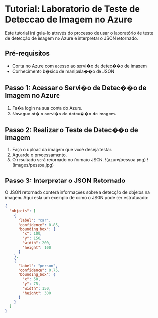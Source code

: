 # Tutorial: Laboratorio de Teste de Deteccao de Imagem no Azure

Este tutorial irá guia-lo através do processo de usar o laboratório de teste de detecção de imagem no Azure e interpretar o JSON retornado.

## Pré-requisitos

- Conta no Azure com acesso ao servi�o de detec��o de imagem
- Conhecimento b�sico de manipula��o de JSON

## Passo 1: Acessar o Servi�o de Detec��o de Imagem no Azure

1. Fa�a login na sua conta do Azure.
2. Navegue at� o servi�o de detec��o de imagem.

## Passo 2: Realizar o Teste de Detec��o de Imagem

1. Faça o upload da imagem que você deseja testar.
2. Aguarde o processamento.
3. O resultado será retornado no formato JSON.
!(azure/pessoa.png)
!(images/pessoa.jpg)

## Passo 3: Interpretar o JSON Retornado

O JSON retornado conterá informações sobre a detecção de objetos na imagem. Aqui está um exemplo de como o JSON pode ser estruturado:

```json
{
  "objects": [
    {
      "label": "car",
      "confidence": 0.85,
      "bounding_box": {
        "x": 100,
        "y": 150,
        "width": 200,
        "height": 100
      }
    },
    {
      "label": "person",
      "confidence": 0.75,
      "bounding_box": {
        "x": 50,
        "y": 75,
        "width": 150,
        "height": 300
      }
    }
  ]
}

